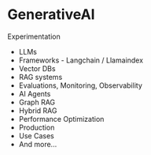 # GenerativeAI
Experimentation

- LLMs
- Frameworks - Langchain / Llamaindex
- Vector DBs
- RAG systems
- Evaluations, Monitoring, Observability
- AI Agents
- Graph RAG
- Hybrid RAG
- Performance Optimization
- Production
- Use Cases
- And more...
